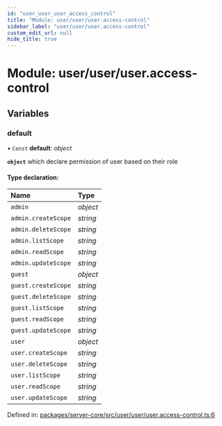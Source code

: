 ```yaml
---
id: "user_user_user_access_control"
title: "Module: user/user/user.access-control"
sidebar_label: "user/user/user.access-control"
custom_edit_url: null
hide_title: true
---
```


# Module: user/user/user.access-control

## Variables

### default

• `Const` **default**: *object*

**`object`** which declare permission of user based
on their role

#### Type declaration:

Name | Type |
:------ | :------ |
`admin` | *object* |
`admin.createScope` | *string* |
`admin.deleteScope` | *string* |
`admin.listScope` | *string* |
`admin.readScope` | *string* |
`admin.updateScope` | *string* |
`guest` | *object* |
`guest.createScope` | *string* |
`guest.deleteScope` | *string* |
`guest.listScope` | *string* |
`guest.readScope` | *string* |
`guest.updateScope` | *string* |
`user` | *object* |
`user.createScope` | *string* |
`user.deleteScope` | *string* |
`user.listScope` | *string* |
`user.readScope` | *string* |
`user.updateScope` | *string* |

Defined in: [packages/server-core/src/user/user/user.access-control.ts:6](https://github.com/xr3ngine/xr3ngine/blob/716a06460/packages/server-core/src/user/user/user.access-control.ts#L6)
